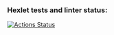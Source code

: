 ### Hexlet tests and linter status:
[![Actions Status](https://github.com/VBuzorina/frontend-project-46/actions/workflows/hexlet-check.yml/badge.svg)](https://github.com/VBuzorina/frontend-project-46/actions)
